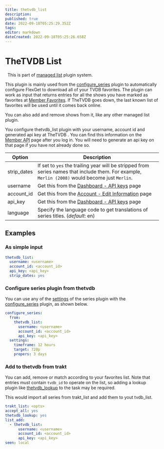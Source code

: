 ```yaml
---
title: thetvdb_list
description: 
published: true
date: 2022-09-18T05:25:29.352Z
tags: 
editor: markdown
dateCreated: 2022-09-18T05:25:26.658Z
---
```


# TheTVDB List

<div class="alert alert-success" role="info">
  
  <span class="glyphicon glyphicon glyphicon-cog"></span>
  &nbsp; This is part of [managed list](/Plugins/List) plugin system.
</div>

This plugin is mainly used from the [configure_series](/Plugins/configure_series) plugin to automatically configure FlexGet to download all of your TVDB favorites. The plugin can work as input that returns entries for all the shows you have marked as favorites at [Member Favorites](https://www.thetvdb.com/member/favorites). If TheTVDB goes down, the last known list of favorites will be used until it comes back online. 

You can also add and remove shows from it, like any other managed list plugin.

You configure thetvdb_list plugin with your username, account id and generated api key at TheTVDB . You can find this information on the [Member API](https://www.thetvdb.com/member/api) page after you log in. You will need to generate an api key on that page if you have not already done so.

|Option|Description|
|---|---|
|strip_dates|If set to `yes` the trailing year will be stripped from series names that include them. For example, `Merlin (2008)` would become just `Merlin`.|
|username|Get this from the [Dashboard -  API keys](https://thetvdb.com/dashboard/account/apikey) page|
|account_id|Get this from the [Account - Edit Information](https://thetvdb.com/dashboard/account/editinfo) page|
|api_key|Get this from the [Dashboard - API keys](https://thetvdb.com/dashboard/account/apikey) page|
|language|Specify the language code to get translations of series titles. (_default_: en)|

## Examples

### As simple input

```yaml
thetvdb_list:
  username: <username>
  account_id: <account_id>
  api_key: <api_key>
  strip_dates: yes
```

### Configure series plugin from thetvdb

You can use any of the [settings](/Plugins/series#Settings) of the series plugin with the [configure_series](/Plugins/configure_series) plugin, as shown below.

```yaml
configure_series:
  from:
    thetvdb_list:
      username: <username>
      account_id: <account_id>
      api_key: <api_key>
  settings:
    timeframe: 12 hours
    target: 720p
    propers: 3 days
```

### Add to thetvdb from trakt

You can add, remove or match according to your favorites list. Note that entries must contain `tvdb_id` to operate on the list, so adding a lookup plugin like [thetvdb_lookup](/Plugins/thetvdb_lookup) to the task may be required.

This would import all series from trakt_list and add them to yout tvdb_list.

```yaml
trakt_list: <opts>
accept_all: yes
thetvdb_lookup: yes
list_add:
  - thetvdb_list:
      username: <username>
      account_id: <account_id>
      api_key: <api_key>
seen: local
```



